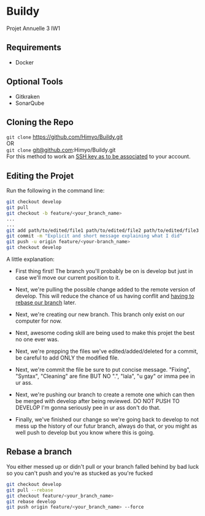 # Buildy
Projet Annuelle 3 IW1
 
 ## Requirements
 - Docker

## Optional Tools
- Gitkraken
- SonarQube

## Cloning the Repo

`git clone` https://github.com/Himyo/Buildy.git<br>
OR<br>
`git clone` git@github.com:Himyo/Buildy.git<br>
For this method to work an [SSH key as to be associated](https://help.github.com/articles/connecting-to-github-with-ssh/) to your account.

## Editing the Projet
Run the following in the command line:
```sh
git checkout develop
git pull
git checkout -b feature/<your_branch_name>
...
...
git add path/to/edited/file1 path/to/edited/file2 path/to/edited/file3 
git commit -m "Explicit and short message explaining what I did"
git push -u origin feature/<your-branch_name>
git checkout develop
```
A little explanation: 
- First thing first! The branch you'll probably be on is develop but just in case we'll move our current position to it.

- Next, we're pulling the possible change added to the remote version of develop. This will reduce the chance of us having conflit and [having to rebase our branch](#Rebase-a-branch) later.

- Next, we're creating our new branch. This branch only exist on our computer for now.

- Next, awesome coding skill are being used to make this projet the best no one ever was.

- Next, we're prepping the files we've edited/added/deleted for a commit, be careful to add ONLY the modified file.

- Next, we're commit the file be sure to put concise message. "Fixing", "Syntax", "Cleaning" are fine BUT NO ".", "lala", "u gay" or imma pee in ur ass.

- Next, we're pushing our branch to create a remote one which can then be merged with develop after being reviewed. DO NOT PUSH TO DEVELOP I'm gonna seriously pee in ur ass don't do that.

- Finally, we've finished our change so we're going back to develop to not mess up the history of our futur branch, always do that, or you might as well push to develop but you know where this is going.

## Rebase a branch
You either messed up or didn't pull or your branch falled behind by bad luck so you can't push and you're as stucked as you're fucked
```sh
git checkout develop
git pull --rebase
git checkout feature/<your_branch_name>
git rebase develop
git push origin feature/<your_branch_name> --force
```
